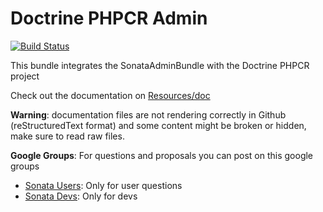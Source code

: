 Doctrine PHPCR Admin
==================

[![Build Status](https://travis-ci.org/sonata-project/SonataDoctrinePhpcrAdminBundle.png?branch=master)](https://secure.travis-ci.org/#!/sonata-project/SonataDoctrinePhpcrAdminBundle)

This bundle integrates the SonataAdminBundle with the Doctrine PHPCR project 

Check out the documentation on [Resources/doc](https://github.com/sonata-project/SonataDoctrinePhpcrAdminBundle/tree/master/Resources/doc)

**Warning**: documentation files are not rendering correctly in Github (reStructuredText format)
and some content might be broken or hidden, make sure to read raw files.

**Google Groups**: For questions and proposals you can post on this google groups

* [Sonata Users](https://groups.google.com/group/sonata-users): Only for user questions
* [Sonata Devs](https://groups.google.com/group/sonata-devs): Only for devs

